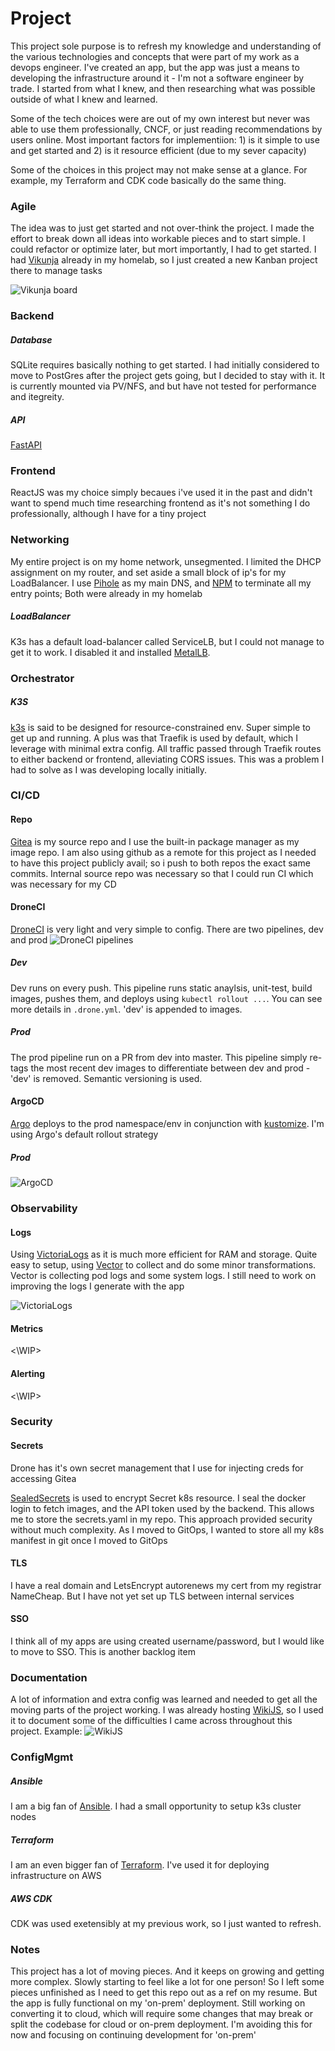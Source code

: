 # Project
This project sole purpose is to refresh my knowledge and understanding of the various technologies and concepts that were part of my work as a devops engineer. I've created an app, but the app was just a means to developing the infrastructure around it - I'm not a software engineer by trade. I started from what I knew, and then researching what was possible outside of what I knew and learned.

Some of the tech choices were are out of my own interest but never was able to use them professionally, CNCF, or just reading recommendations by users online. Most important factors for implementiion: 1) is it simple to use and get started and 2) is it resource efficient (due to my sever capacity)

Some of the choices in this project may not make sense at a glance. For example, my Terraform and CDK code basically do the same thing.

### Agile
The idea was to just get started and not over-think the project. I made the effort to break down all ideas into workable pieces and to start simple. I could refactor or optimize later, but mort importantly, I had to get started. I had [Vikunja](https://vikunja.io/) already in my homelab, so I just created a new Kanban project there to manage tasks

![Vikunja board](readme-misc/vikunja.png)


### Backend

##### Database
SQLite requires basically nothing to get started. I had initially considered to move to PostGres after the project gets going, but I decided to stay with it. It is currently mounted via PV/NFS, and but have not tested for performance and itegreity.

##### API
[FastAPI](https://fastapi.tiangolo.com/)


### Frontend
ReactJS was my choice simply becaues i've used it in the past and didn't want to spend much time researching frontend as it's not something I do professionally, although I have for a tiny project


### Networking
My entire project is on my home network, unsegmented. I limited the DHCP assignment on my router, and set aside a small block of ip's for my LoadBalancer. I use [Pihole](https://https://pi-hole.net/) as my main DNS, and [NPM](https://nginxproxymanager.com/) to terminate all my entry points; Both were already in my homelab

##### LoadBalancer
K3s has a default load-balancer called ServiceLB, but I could not manage to get it to work. I disabled it and installed [MetalLB](https://metallb.io/).


### Orchestrator
##### K3S
[k3s](https://k3s.io/) is said to be designed for resource-constrained env. Super simple to get up and running. A plus was that Traefik is used by default, which I leverage with minimal extra config. All traffic passed through Traefik routes to either backend or frontend, alleviating CORS issues. This was a problem I had to solve as I was developing locally initially.

### CI/CD
#### Repo
[Gitea](https://about.gitea.com/) is my source repo and I use the built-in package manager as my image repo. I am also using github as a remote for this project as I needed to have this project publicly avail; so i push to both repos the exact same commits. Internal source repo was necessary so that I could run CI which was necessary for my CD

#### DroneCI
[DroneCI](https://www.drone.io/) is very light and very simple to config. There are two pipelines, dev and prod
![DroneCI pipelines](readme-misc/drone-ci.png)

##### Dev
Dev runs on every push. This pipeline runs static anaylsis, unit-test, build images, pushes them, and deploys using `kubectl rollout ...`. You can see more details in `.drone.yml`. 'dev' is appended to images.


##### Prod
The prod pipeline run on a PR from dev into master. This pipeline simply re-tags the most recent dev images to differentiate between dev and prod - 'dev' is removed. Semantic versioning is used.

#### ArgoCD
[Argo](https://argo-cd.readthedocs.io/en/stable/) deploys to the prod namespace/env in conjunction with [kustomize](https://kustomize.io/). I'm using Argo's default rollout strategy

##### Prod
![ArgoCD](readme-misc/argocd.png)


### Observability

#### Logs
Using [VictoriaLogs](https://docs.victoriametrics.com/victorialogs/) as it is much more efficient for RAM and storage. Quite easy to setup, using [Vector](https://vector.dev/) to collect and do some minor transformations. Vector is collecting pod logs and some system logs. I still need to work on improving the logs I generate with the app

![VictoriaLogs](readme-misc/victorialogs.png)

#### Metrics
<\WIP>


#### Alerting
<\WIP>

### Security

#### Secrets

Drone has it's own secret management that I use for injecting creds for accessing Gitea

[SealedSecrets](https://github.com/bitnami-labs/sealed-secrets) is used to encrypt Secret k8s resource. I seal the docker login to fetch images, and the API token used by the backend. This allows me to store the secrets.yaml in my repo. This approach provided security without much complexity. As I moved to GitOps, I wanted to store all my k8s manifest in git once I moved to GitOps

#### TLS
I have a real domain and LetsEncrypt autorenews my cert from my registrar NameCheap. But I have not yet set up TLS between internal services

#### SSO
I think all of my apps are using created username/password, but I would like to move to SSO. This is another backlog item

### Documentation
A lot of information and extra config was learned and needed to get all the moving parts of the project working. I was already hosting [WikiJS](https://js.wiki/), so I used it to document some of the difficulties I came across throughout this project. Example:
![WikiJS](readme-misc/wiki-coredns.png)


### ConfigMgmt

##### Ansible
I am a big fan of [Ansible](https://docs.ansible.com/ansible/latest/index.html). I had a small opportunity to setup k3s cluster nodes


##### Terraform
I am an even bigger fan of [Terraform](https://developer.hashicorp.com/terraform). I've used it for deploying infrastructure on AWS


##### AWS CDK
CDK was used exetensibly at my previous work, so I just wanted to refresh.

### Notes
This project has a lot of moving pieces. And it keeps on growing and getting more complex. Slowly starting to feel like a lot for one person! So I left some pieces unfinished as I need to get this repo out as a ref on my resume. But the app is fully functional on my 'on-prem' deployment. Still working on converting it to cloud, which will require some changes that may break or split the codebase for cloud or on-prem deployment. I'm avoiding this for now and focusing on continuing development for 'on-prem'